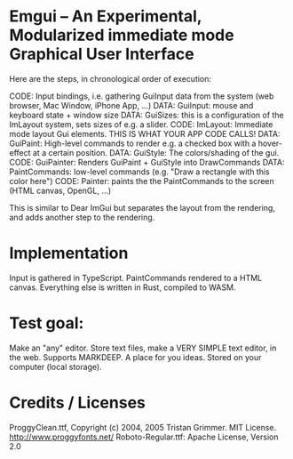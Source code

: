 # Emgui – An Experimental, Modularized immediate mode Graphical User Interface

Here are the steps, in chronological order of execution:

CODE: Input bindings, i.e. gathering GuiInput data from the system (web browser, Mac Window, iPhone App, ...)
DATA: GuiInput: mouse and keyboard state + window size
DATA: GuiSizes: this is a configuration of the ImLayout system, sets sizes of e.g. a slider.
CODE: ImLayout: Immediate mode layout Gui elements. THIS IS WHAT YOUR APP CODE CALLS!
DATA: GuiPaint: High-level commands to render e.g. a checked box with a hover-effect at a certain position.
DATA: GuiStyle: The colors/shading of the gui.
CODE: GuiPainter: Renders GuiPaint + GuiStyle into DrawCommands
DATA: PaintCommands: low-level commands (e.g. "Draw a rectangle with this color here")
CODE: Painter: paints the the PaintCommands to the screen (HTML canvas, OpenGL, ...)

This is similar to Dear ImGui but separates the layout from the rendering, and adds another step to the rendering.

# Implementation

Input is gathered in TypeScript.
PaintCommands rendered to a HTML canvas.
Everything else is written in Rust, compiled to WASM.

# Test goal:

Make an "any" editor. Store text files, make a VERY SIMPLE text editor, in the web.
Supports MARKDEEP. A place for you ideas. Stored on your computer (local storage).

# Credits / Licenses

ProggyClean.ttf, Copyright (c) 2004, 2005 Tristan Grimmer. MIT License. http://www.proggyfonts.net/
Roboto-Regular.ttf: Apache License, Version 2.0

